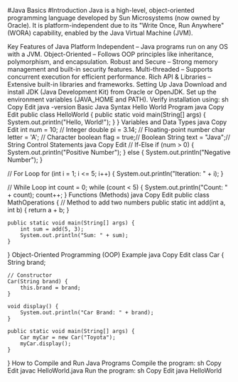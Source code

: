 #Java Basics
#Introduction
Java is a high-level, object-oriented programming language developed by Sun Microsystems (now owned by Oracle). It is platform-independent due to its "Write Once, Run Anywhere" (WORA) capability, enabled by the Java Virtual Machine (JVM).

Key Features of Java
Platform Independent – Java programs run on any OS with a JVM.
Object-Oriented – Follows OOP principles like inheritance, polymorphism, and encapsulation.
Robust and Secure – Strong memory management and built-in security features.
Multi-threaded – Supports concurrent execution for efficient performance.
Rich API & Libraries – Extensive built-in libraries and frameworks.
Setting Up Java
Download and install JDK (Java Development Kit) from Oracle or OpenJDK.
Set up the environment variables (JAVA_HOME and PATH).
Verify installation using:
sh
Copy
Edit
java -version
Basic Java Syntax
Hello World Program
java
Copy
Edit
public class HelloWorld {
    public static void main(String[] args) {
        System.out.println("Hello, World!");
    }
}
Variables and Data Types
java
Copy
Edit
int num = 10;       // Integer
double pi = 3.14;   // Floating-point number
char letter = 'A';  // Character
boolean flag = true;// Boolean
String text = "Java";// String
Control Statements
java
Copy
Edit
// If-Else
if (num > 0) {
    System.out.println("Positive Number");
} else {
    System.out.println("Negative Number");
}

// For Loop
for (int i = 1; i <= 5; i++) {
    System.out.println("Iteration: " + i);
}

// While Loop
int count = 0;
while (count < 5) {
    System.out.println("Count: " + count);
    count++;
}
Functions (Methods)
java
Copy
Edit
public class MathOperations {
    // Method to add two numbers
    public static int add(int a, int b) {
        return a + b;
    }

    public static void main(String[] args) {
        int sum = add(5, 3);
        System.out.println("Sum: " + sum);
    }
}
Object-Oriented Programming (OOP) Example
java
Copy
Edit
class Car {
    String brand;

    // Constructor
    Car(String brand) {
        this.brand = brand;
    }

    void display() {
        System.out.println("Car Brand: " + brand);
    }

    public static void main(String[] args) {
        Car myCar = new Car("Toyota");
        myCar.display();
    }
}
How to Compile and Run Java Programs
Compile the program:
sh
Copy
Edit
javac HelloWorld.java
Run the program:
sh
Copy
Edit
java HelloWorld
